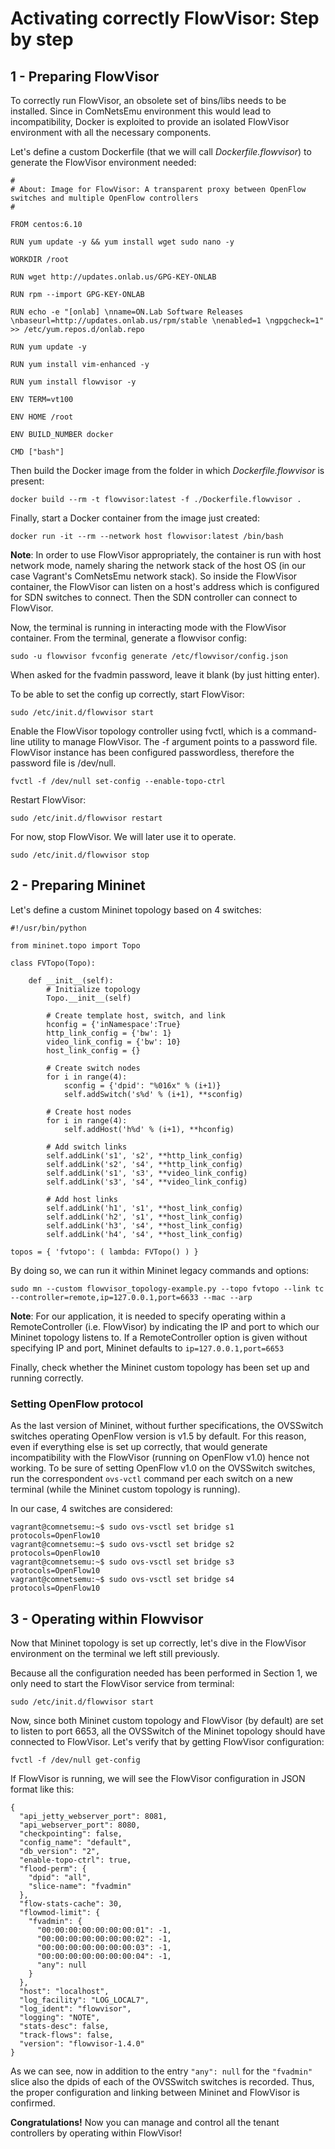 # Activating correctly FlowVisor: Step by step

## 1 - Preparing FlowVisor

To correctly run FlowVisor, an obsolete set of bins/libs needs to be installed. Since in ComNetsEmu environment this would lead to incompatibility, Docker is exploited to provide an isolated FlowVisor environment with all the necessary components.

Let's define a custom Dockerfile (that we will call _Dockerfile.flowvisor_) to generate the FlowVisor environment needed:
```
#
# About: Image for FlowVisor: A transparent proxy between OpenFlow switches and multiple OpenFlow controllers
#

FROM centos:6.10

RUN yum update -y && yum install wget sudo nano -y

WORKDIR /root

RUN wget http://updates.onlab.us/GPG-KEY-ONLAB

RUN rpm --import GPG-KEY-ONLAB

RUN echo -e "[onlab] \nname=ON.Lab Software Releases \nbaseurl=http://updates.onlab.us/rpm/stable \nenabled=1 \ngpgcheck=1" >> /etc/yum.repos.d/onlab.repo

RUN yum update -y

RUN yum install vim-enhanced -y

RUN yum install flowvisor -y

ENV TERM=vt100

ENV HOME /root

ENV BUILD_NUMBER docker

CMD ["bash"]

```

Then build the Docker image from the folder in which _Dockerfile.flowvisor_ is present:
```
docker build --rm -t flowvisor:latest -f ./Dockerfile.flowvisor .
```

Finally, start a Docker container from the image just created:
```
docker run -it --rm --network host flowvisor:latest /bin/bash
```
__Note__: In order to use FlowVisor appropriately, the container is run with host network mode, namely sharing the network stack of the host OS (in our case Vagrant's ComNetsEmu network stack). So inside the FlowVisor container, the FlowVisor can listen on a host's address which is configured for SDN switches
to connect. Then the SDN controller can connect to FlowVisor.

Now, the terminal is running in interacting mode with the FlowVisor container.
From the terminal, generate a flowvisor config:
```
sudo -u flowvisor fvconfig generate /etc/flowvisor/config.json
```

When asked for the fvadmin password, leave it blank (by just hitting enter).

To be able to set the config up correctly, start FlowVisor:
```
sudo /etc/init.d/flowvisor start
```

Enable the FlowVisor topology controller using fvctl, which is a command-line utility to manage FlowVisor. The -f argument points to a password file. FlowVisor instance has been configured passwordless, therefore the password file is /dev/null.

```
fvctl -f /dev/null set-config --enable-topo-ctrl
```

Restart FlowVisor:
```
sudo /etc/init.d/flowvisor restart
```

For now, stop FlowVisor. We will later use it to operate.
```
sudo /etc/init.d/flowvisor stop
```


## 2 - Preparing Mininet
Let's define a custom Mininet topology based on 4 switches:
```
#!/usr/bin/python

from mininet.topo import Topo

class FVTopo(Topo):

    def __init__(self):
        # Initialize topology
        Topo.__init__(self)

        # Create template host, switch, and link
        hconfig = {'inNamespace':True}
        http_link_config = {'bw': 1}
        video_link_config = {'bw': 10}
        host_link_config = {}

        # Create switch nodes
        for i in range(4):
            sconfig = {'dpid': "%016x" % (i+1)}
            self.addSwitch('s%d' % (i+1), **sconfig)

        # Create host nodes
        for i in range(4):
            self.addHost('h%d' % (i+1), **hconfig)

        # Add switch links
        self.addLink('s1', 's2', **http_link_config)
        self.addLink('s2', 's4', **http_link_config)
        self.addLink('s1', 's3', **video_link_config)
        self.addLink('s3', 's4', **video_link_config)

        # Add host links
        self.addLink('h1', 's1', **host_link_config)
        self.addLink('h2', 's1', **host_link_config)
        self.addLink('h3', 's4', **host_link_config)
        self.addLink('h4', 's4', **host_link_config)

topos = { 'fvtopo': ( lambda: FVTopo() ) }

```

By doing so, we can run it within Mininet legacy commands and options:
```
sudo mn --custom flowvisor_topology-example.py --topo fvtopo --link tc --controller=remote,ip=127.0.0.1,port=6633 --mac --arp
```
__Note__: For our application, it is needed to specify operating within a RemoteController (i.e. FlowVisor) by indicating the IP and port to which our Mininet topology listens to. If a RemoteController option is given without specifying IP and port, Mininet defaults to `ip=127.0.0.1,port=6653`

Finally, check whether the Mininet custom topology has been set up and running correctly.

### Setting OpenFlow protocol

As the last version of Mininet, without further specifications, the OVSSwitch switches operating OpenFlow version is v1.5 by default. For this reason, even if everything else is set up correctly, that would generate incompatibility with the FlowVisor (running on OpenFlow v1.0) hence not working.
To be sure of setting OpenFlow v1.0 on the OVSSwitch switches, run the correspondent `ovs-vctl` command per each switch on a new terminal (while the Mininet custom topology is running).

In our case, 4 switches are considered:
```
vagrant@comnetsemu:~$ sudo ovs-vsctl set bridge s1 protocols=OpenFlow10
vagrant@comnetsemu:~$ sudo ovs-vsctl set bridge s2 protocols=OpenFlow10
vagrant@comnetsemu:~$ sudo ovs-vsctl set bridge s3 protocols=OpenFlow10
vagrant@comnetsemu:~$ sudo ovs-vsctl set bridge s4 protocols=OpenFlow10

```


## 3 - Operating within Flowvisor

Now that Mininet topology is set up correctly, let's dive in the FlowVisor environment on the terminal we left still previously.

Because all the configuration needed has been performed in Section 1, we only need to start the FlowVisor service from terminal:
```
sudo /etc/init.d/flowvisor start
```

Now, since both Mininet custom topology and FlowVisor (by default) are set to listen to port 6653, all the OVSSwitch of the Mininet topology should have connected to FlowVisor.
Let's verify that by getting FlowVisor configuration:
```
fvctl -f /dev/null get-config
```

If FlowVisor is running, we will see the FlowVisor configuration in JSON format like this:
```
{
  "api_jetty_webserver_port": 8081,
  "api_webserver_port": 8080,
  "checkpointing": false,
  "config_name": "default",
  "db_version": "2",
  "enable-topo-ctrl": true,
  "flood-perm": {
    "dpid": "all",
    "slice-name": "fvadmin"
  },
  "flow-stats-cache": 30,
  "flowmod-limit": {
    "fvadmin": {
      "00:00:00:00:00:00:00:01": -1,
      "00:00:00:00:00:00:00:02": -1,
      "00:00:00:00:00:00:00:03": -1,
      "00:00:00:00:00:00:00:04": -1,
      "any": null
    }
  },
  "host": "localhost",
  "log_facility": "LOG_LOCAL7",
  "log_ident": "flowvisor",
  "logging": "NOTE",
  "stats-desc": false,
  "track-flows": false,
  "version": "flowvisor-1.4.0"
}

```

As we can see, now in addition to the entry `"any": null` for the `"fvadmin"` slice also the dpids of each of the OVSSwitch switches is recorded. Thus, the proper configuration and linking between Mininet and FlowVisor is confirmed.

__Congratulations!__ Now you can manage and control all the tenant controllers by operating within FlowVisor!
